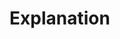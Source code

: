Explanation
===============

<!-- This part of the project documentation focuses on an **understanding-oriented** approach. You'll get a chance to read about the background of the project, as well as reasoning about how it was implemented.

> **Note:** Expand this section by considering the
> following points:

- Give context and background on your library
- Explain why you created it
- Provide multiple examples and approaches of how
    to work with it
- Help the reader make connections
- Avoid writing instructions or technical descriptions
    here -->